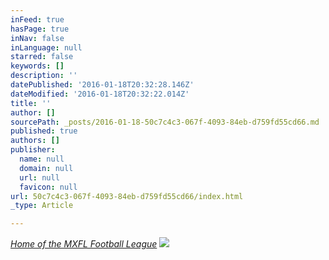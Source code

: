 ```yaml
---
inFeed: true
hasPage: true
inNav: false
inLanguage: null
starred: false
keywords: []
description: ''
datePublished: '2016-01-18T20:32:28.146Z'
dateModified: '2016-01-18T20:32:22.014Z'
title: ''
author: []
sourcePath: _posts/2016-01-18-50c7c4c3-067f-4093-84eb-d759fd55cd66.md
published: true
authors: []
publisher:
  name: null
  domain: null
  url: null
  favicon: null
url: 50c7c4c3-067f-4093-84eb-d759fd55cd66/index.html
_type: Article

---
```

_[Home of the MXFL Football League][0]_
![](https://the-grid-user-content.s3-us-west-2.amazonaws.com/0436932a-6488-406d-80c7-06395f8b22ca.jpg)

[0]: null